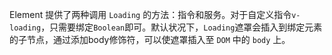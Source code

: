 Element 提供了两种调用 `Loading` 的方法：指令和服务。对于自定义指令`v-loading`，只需要绑定`Boolean`即可。默认状况下，`Loading`遮罩会插入到绑定元素的子节点，通过添加body修饰符，可以使遮罩插入至 `DOM` 中的 `body` 上。